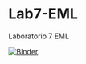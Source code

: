# Lab7-EML
Laboratorio 7 EML

[![Binder](https://mybinder.org/badge_logo.svg)](https://mybinder.org/v2/gh/ProMaxol/Lab7-EML/HEAD)

